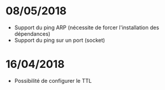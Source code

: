 # 08/05/2018

- Support du ping ARP (nécessite de forcer l'installation des dépendances)
- Support du ping sur un port (socket)

# 16/04/2018

- Possibilité de configurer le TTL
